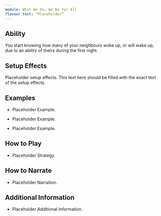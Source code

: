 ```yaml
---
module: What We Do, We Do for All
flavour text: “Placeholder”
---
```

## Ability
You start knowing how many of your neighbours woke up, or will wake up, due to an ability of theirs during the first night.

## Setup Effects
Placeholder setup effects. This text here should be filled with the exact text of the setup effects.

## Examples
- Placeholder Example.

- Placeholder Example.

- Placeholder Example.

## How to Play
- Placeholder Strategy.

## How to Narrate
- Placeholder Narration.

## Additional Information
- Placeholder Additional Information.